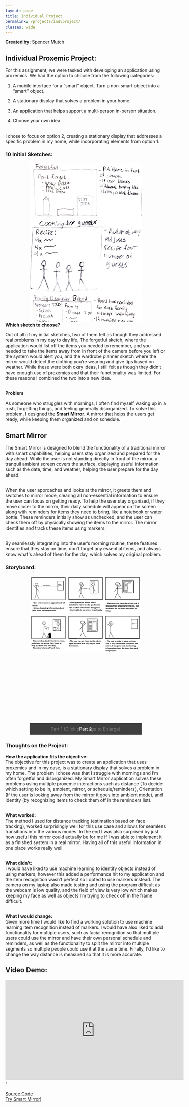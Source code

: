 ```yaml
---
layout: page
title: Individual Project
permalink: /projects/indvproject/
classes: wide
---
```

<!-- Swiper for photo sliding -->
<link rel="stylesheet" href="https://unpkg.com/swiper/swiper-bundle.min.css" />
<script src="https://unpkg.com/swiper/swiper-bundle.min.js"></script>
<!-- Fancybox CSS -->
<link rel="stylesheet" href="https://cdnjs.cloudflare.com/ajax/libs/fancybox/3.5.7/jquery.fancybox.min.css" />
<!-- jQuery (required for Fancybox) -->
<script src="https://code.jquery.com/jquery-3.6.0.min.js"></script>
<!-- Fancybox JS -->
<script src="https://cdnjs.cloudflare.com/ajax/libs/fancybox/3.5.7/jquery.fancybox.min.js"></script>

**Created by:** Spencer Mutch
<div>
  <h2><b>Individual Proxemic Project:</b></h2>
<p>For this assignment, we were tasked with developing an application using proxemics. We had the option to choose from the following categories: <br>

1. A mobile interface for a “smart” object. Turn a non-smart object into a “smart” object.<br>

2. A stationary display that solves a problem in your home.<br>

3. An application that helps support a multi-person in-person situation.<br>

4. Choose your own idea.<br><br>

I chose to focus on option 2, creating a stationary display that addresses a specific problem in my home, while incorporating elements from option 1.

</p>
</div>
<h3><b>10 Initial Sketches:</b></h3>
<div class="swiper-wrapper-container">
  <div class="swiper-container">
    <div class="swiper-wrapper">
      <div class="swiper-slide">
        <a href="/assets/images/con1.png" data-fancybox="gallery">
          <img src="/assets/images/con1.png" alt="Photo 1">
        </a>
      </div>
      <div class="swiper-slide">
        <a href="/assets/images/con2.png" data-fancybox="gallery">
          <img src="/assets/images/con2.png" alt="Photo 2">
        </a>
      </div>
      <div class="swiper-slide">
        <a href="/assets/images/con3.png" data-fancybox="gallery">
          <img src="/assets/images/con3.png" alt="Photo 3">
        </a>
      </div>
      <div class="swiper-slide">
        <a href="/assets/images/con4.png" data-fancybox="gallery">
          <img src="/assets/images/con4.png" alt="Photo 3">
        </a>
      </div>
      <div class="swiper-slide">
        <a href="/assets/images/con5.png" data-fancybox="gallery">
          <img src="/assets/images/con5.png" alt="Photo 3">
        </a>
      </div>
      <div class="swiper-slide">
        <a href="/assets/images/con6.png" data-fancybox="gallery">
          <img src="/assets/images/con6.png" alt="Photo 3">
        </a>
      </div>
      <div class="swiper-slide">
        <a href="/assets/images/con7.png" data-fancybox="gallery">
          <img src="/assets/images/con7.png" alt="Photo 3">
        </a>
      </div>
      <div class="swiper-slide">
        <a href="/assets/images/con8.png" data-fancybox="gallery">
          <img src="/assets/images/con8.png" alt="Photo 3">
        </a>
      </div>
      <div class="swiper-slide">
        <a href="/assets/images/con9.png" data-fancybox="gallery">
          <img src="/assets/images/con9.png" alt="Photo 3">
        </a>
      </div>
      <div class="swiper-slide">
        <a href="/assets/images/con10.png" data-fancybox="gallery">
          <img src="/assets/images/con10.png" alt="Photo 3">
        </a>
      </div>
    </div>
    <!-- Add Pagination -->
    <div class="swiper-pagination"></div>
    <!-- Add Navigation -->
    <div class="swiper-button-next"></div>
    <div class="swiper-button-prev"></div>
  </div>
</div>

<div class="content">
  <b>Which sketch to choose?</b>
<p>
  Out of all of my initial sketches, two of them felt as though they addressed real problems in my day to day life, The forgetful sketch, where the application would list off the items you needed to remember, and you needed to take the items away from in front of the camera before you left or the system would alert you, and the wardrobe planner sketch where the mirror would detect the clothing you’re wearing and give tips based on weather. While these were both okay ideas, I still felt as though they didn’t have enough use of proxemics and that their functionality was limited. For these reasons I combined the two into a new idea. <br><br>
  </p>

<div class="content">
  <b>Problem</b>
<p>
  As someone who struggles with mornings, I often find myself waking up in a rush, forgetting things, and feeling generally disorganized. To solve this problem, I designed the <b>Smart Mirror</b>. A mirror that helps the users get ready, while keeping them organized and on schedule.
  </p>

  <div class="content">
  <h2><b>Smart Mirror</b></h2>
<p>
  <p>
  The Smart Mirror is designed to blend the functionality of a traditional mirror with smart capabilities, helping users stay organized and prepared for the day ahead. While the user is not standing directly in front of the mirror, a tranquil ambient screen covers the surface, displaying useful information such as the date, time, and weather, helping the user prepare for the day ahead. <br><br>

When the user approaches and looks at the mirror, it greets them and switches to mirror mode, clearing all non-essential information to ensure the user can focus on getting ready. To help the user stay organized, if they move closer to the mirror, their daily schedule will appear on the screen along with reminders for items they need to bring, like a notebook or water bottle. These reminders initially show as unchecked, and the user can check them off by physically showing the items to the mirror. The mirror identifies and tracks these items using markers. <br><br>

By seamlessly integrating into the user’s morning routine, these features ensure that they stay on time, don’t forget any essential items, and always know what's ahead of them for the day, which solves my original problem.

  </p>
  <h3><b>Storyboard:</b></h3>
  
  <div class="swiper-wrapper-container">
  <div class="swiper-container">
    <div class="swiper-wrapper">
      <div class="swiper-slide">
        <a href="/assets/images/sbframe1.png" data-fancybox="gallery">
          <img src="/assets/images/sbframe1.png" alt="Photo 1">
        </a>
        <div class="caption">Part 1 (Click on Image to Enlarge)</div>
      </div>
      <div class="swiper-slide">
        <a href="/assets/images/sbframe2.png" data-fancybox="gallery">
          <img src="/assets/images/sbframe2.png" alt="Photo 2">
        </a>
        <div class="caption">Part 2</div>
      </div>
    </div>
    <!-- Add Navigation -->
    <div class="swiper-button-next"></div>
    <div class="swiper-button-prev"></div>
  </div>
</div>

<h3><b>Thoughts on the Project:</b></h3>
<p>
  <b>How the application fits the objective:</b><br>
The objective for this project was to create an application that uses proxemics and in my case, is a stationary display that solves a problem in my home. The problem I chose was that I struggle with mornings and I’m often forgetful and disorganized. My Smart Mirror application solves these problems using multiple proxemic interactions such as distance (To decide which setting to be in, ambient, mirror, or schedule/reminders), Orientation (If the user is looking away from the mirror it goes into ambient mode), and Identity (by recognizing items to check them off in the reminders list).
<br><br>

<b>What worked:</b><br>
The method I used for distance tracking (estimation based on face tracking), worked surprisingly well for this use case and allows for seamless transitions into the various modes. In the end I was also surprised by just how useful this mirror could actually be for me if I was able to implement it as a finished system in a real mirror. Having all of this useful information in one place works really well.<br><br>

<b>What didn’t:</b><br>
I would have liked to use machine learning to identify objects instead of using markers, however this added a performance hit to my application and the item recognition wasn’t perfect so I opted to use markers instead. The camera on my laptop also made testing and using the program difficult as the webcam is low quality, and the field of view is very low which makes keeping my face as well as objects I’m trying to check off in the frame difficult.<br><br>

<b>What I would change:</b><br>
Given more time I would like to find a working solution to use machine learning item recognition instead of markers. I would have also liked to add functionality for multiple users, such as facial recognition so that multiple users could use the mirror and have their own personal schedule and reminders, as well as the functionality to split the mirror into multiple segments so multiple people could use it at the same time. Finally, I'd like to change the way distance is measured so that it is more accurate.

</p>
<div>

<div>
  <h2><b>Video Demo:</b></h2>

  <iframe width="560" height="315" src="https://www.youtube.com/embed/ln2B1U3XB1U?si=Q9YhWDCZuK9sqmYL" title="YouTube video player" frameborder="0" allow="accelerometer; autoplay; clipboard-write; encrypted-media; gyroscope; picture-in-picture; web-share" referrerpolicy="strict-origin-when-cross-origin" allowfullscreen></iframe>" 
  <p><a href="https://glitch.com/edit/#!/smart-mirror-581">Source Code</a>
  <br>
  <a href="https://smart-mirror-581.glitch.me">Try Smart Mirror!</a>
  </p>
</div>

<style>
  .content {
    margin-bottom: 40px;
  }
  
  .swiper-wrapper-container {
    display: flex;
    justify-content: center; /* Center horizontally */
    overflow: visible;
    position: relative;
  }
  .swiper-container {
    width: 70%;
    height: 500px; /* Set desired height */
    position: relative;
    overflow: hidden;
  }
  .swiper-wrapper {
    display: relative; /* was flex*/
  }
  .swiper-slide {
    display: flex; /* Use flexbox for centering */
    flex-direction: column;
    justify-content: center; /* Center content */
    align-items: center; /* Center vertically */
    height: 100%;
  }

  .swiper-slide img {
    width: 100%; /* Ensure images take full width */
    height: auto;
    max-height: 100%; /* Prevent overflow */
    object-fit: contain; /* Keep aspect ratio */
  }
  .caption {
    position: absolute;
    bottom: 0; /* Position it at the bottom of the image */
    width: 100%;
    padding: 10px;
    background-color: rgba(0, 0, 0, 0.5); /* Semi-transparent background */
    color: #fff;
    text-align: center;
    font-size: 14px;
  }
  /* Adjust button styles */
  .swiper-button-next,
  .swiper-button-prev {
    color: #000;
    width: 30px;
    height: 30px;
    top: 50%;
    transform: translateY(-50%);
    z-index: 10; /* Ensure buttons are on top */
    position: absolute;
  }

  .swiper-button-next {
    right: 10px; /* Position next button */
  }

  .swiper-button-prev {
    left: 10px; /* Position prev button */
  }

  .swiper-pagination {
    position: absolute;
    text-align: center; /* Center pagination indicators */

  }

  .img {
    height: 400px;
    width: 200px;
  }
</style>

<script>
  $(document).ready(function() {
    new Swiper('.swiper-container', {
      loop: true,
      centeredSlides: true,
      slidesPerView: 1, // Ensure only one image is visible
      spaceBetween: 80, // Remove space between slides
      navigation: {
        nextEl: '.swiper-button-next',
        prevEl: '.swiper-button-prev',
      },
      pagination: {
        el: '.swiper-pagination',
        clickable: true,
      },
    });
    
    // Initialize Fancybox
    $('[data-fancybox="gallery"]').fancybox({
      loop: true,
      transitionEffect: "fade",
    });
  });
</script>
